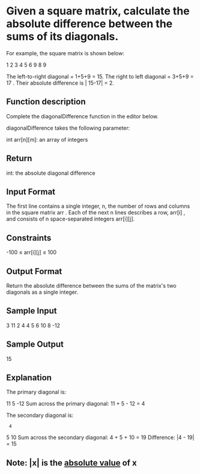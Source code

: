 # Given a square matrix, calculate the absolute difference between the sums of its diagonals.

For example, the square matrix  is shown below:

1 2 3
4 5 6
9 8 9

The left-to-right diagonal = 1+5+9 = 15. The right to left diagonal = 3+5+9 = 17 . Their absolute difference is | 15-17| = 2.

## Function description
Complete the diagonalDifference function in the editor below.

diagonalDifference takes the following parameter:

int arr[n][m]: an array of integers

## Return
int: the absolute diagonal difference

## Input Format
The first line contains a single integer, n, the number of rows and columns in the square matrix arr .
Each of the next n lines describes a row, arr[i] , and consists of n space-separated integers arr[i][j].

## Constraints
-100 ≤ arr[i][j] ≤ 100

## Output Format
Return the absolute difference between the sums of the matrix's two diagonals as a single integer.

## Sample Input
3
11 2 4
4 5 6
10 8 -12

## Sample Output
15

## Explanation
The primary diagonal is:

11
   5
     -12
Sum across the primary diagonal: 11 + 5 - 12 = 4

The secondary diagonal is:

     4
   5
10
Sum across the secondary diagonal: 4 + 5 + 10 = 19
Difference: |4 - 19| = 15

## Note: |x| is the [absolute value](https://www.mathsisfun.com/numbers/absolute-value.html) of x
